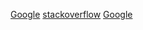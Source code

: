 [Google](https://www.google.com)
[stackoverflow](https://es.stackoverflow.com)
[Google](https://www.google.com)